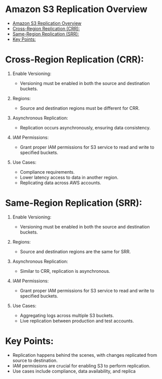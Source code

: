 # Amazon S3 Replication Overview
- [Amazon S3 Replication Overview](#amazon-s3-replication-overview)
- [Cross-Region Replication (CRR):](#cross-region-replication-crr)
- [Same-Region Replication (SRR):](#same-region-replication-srr)
- [Key Points:](#key-points)


# Cross-Region Replication (CRR):
1. Enable Versioning:
   - Versioning must be enabled in both the source and destination buckets.

2. Regions:
   - Source and destination regions must be different for CRR.

3. Asynchronous Replication:
   - Replication occurs asynchronously, ensuring data consistency.

4. IAM Permissions:
   - Grant proper IAM permissions for S3 service to read and write to specified buckets.

5. Use Cases:
   - Compliance requirements.
   - Lower latency access to data in another region.
   - Replicating data across AWS accounts.

# Same-Region Replication (SRR):
1. Enable Versioning:
   - Versioning must be enabled in both the source and destination buckets.

2. Regions:
   - Source and destination regions are the same for SRR.

3. Asynchronous Replication:
   - Similar to CRR, replication is asynchronous.

4. IAM Permissions:
   - Grant proper IAM permissions for S3 service to read and write to specified buckets.

5. Use Cases:
   - Aggregating logs across multiple S3 buckets.
   - Live replication between production and test accounts.

# Key Points:
- Replication happens behind the scenes, with changes replicated from source to destination.
- IAM permissions are crucial for enabling S3 to perform replication.
- Use cases include compliance, data availability, and replica
